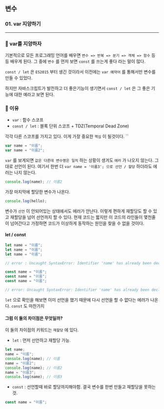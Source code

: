 ## 변수

### 01. var 지양하기

---

### 📌 var를 지양하자

기본적으로 모든 프로그래밍 언어를 배우면 `변수 => 반복 => 분기 => 객체 => 함수` 등등 배우게 된다.
그 중에 `변수` 를 먼저 보면 `const` 를 쓰는게 좋다 라는 말이 많다.

`const / let` 은 `ES2015` 부터 생긴 것이라서 이전에는 `var 예약어` 를 통해서만 변수를 만들 수 있었다.

하지만 자바스크립트가 발전하고 더 좋은기능이 생기면서 `const / let` 은 그 좋은 기능에 대한 예라고 보면 된다.

### 📌 이유

- `var` : 함수 스코프
- `const / let` : 블록 단위 스코프 + TDZ(Temporal Dead Zone)

각각 다른 스코프를 가지고 있다. 이게 가장 중요한 `핵심` 이 될것이다. ``

```js
var name = "이름";
var name = "이름2";
```

`var` 를 보게되면 `값은 다른데 변수명은 일치` 하는 상황이 생겨도 `에러` 가 나오지 않는다. 그대로 선언이 된다. 여기서 한번 더 `var name = '이름3'; 으로 선언 / 할당` 하더라도 에러는 나지 않는다.

```js
console.log(name); // 이름2
```

가장 마지막에 할당한 변수가 나온다.

```js
console.log(hello);
```

변수가 `선언` 이 안되어있는 상태에서도 에러가 안난다.
이렇게 편하게 재할당도 할 수 있고 재할당을 넘어 선언까지 할 수 있다.
현재 코드는 짧지만 이 코드의 라인들이 몇천줄이 넘어간다고 가정하면 코드가 이상하게 동작하는 원인을 찾을 수 없을 것이다.

#### let / const

```js
let name = "이름";
let name = "이름";
let name = "이름";

// error : Uncaught SyntaxError: Identifier 'name' has already been declared

const name = "이름";
const name = "이름";
const name = "이름";

// error: Uncaught SyntaxError: Identifier 'name' has already been declared
```

`let` 으로 확인을 해보면 이미 선언을 했기 때문에 다시 선언을 할 수 없다는 에러가 나온다. `const` 도 마찬가지

#### 그럼 이 둘의 차이점은 무엇일까?

이 둘의 차이점의 키워드는 `재할당` 에 있다.

- `let` : 먼저 선언하고 재할당 가능.

```js
let name;
name = "이름";
console.log(name); // 이름
name = "이름2";
console.log(name); // 이름2
name = "이름3";
console.log(name); // 이름3
```

- `const` : 선언할때 바로 할당까지해야함. 결국 변수를 한번 만들고 재할당을 못하는것.

```js
const name = "이름";
```

